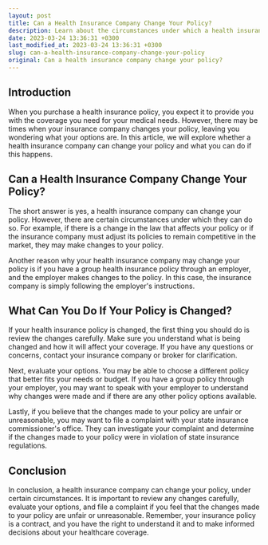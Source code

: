 ```yaml
---
layout: post
title: Can a Health Insurance Company Change Your Policy?
description: Learn about the circumstances under which a health insurance company can change your policy and what options you have as a policyholder.
date: 2023-03-24 13:36:31 +0300
last_modified_at: 2023-03-24 13:36:31 +0300
slug: can-a-health-insurance-company-change-your-policy
original: Can a health insurance company change your policy?
---
```

## Introduction

When you purchase a health insurance policy, you expect it to provide you with the coverage you need for your medical needs. However, there may be times when your insurance company changes your policy, leaving you wondering what your options are. In this article, we will explore whether a health insurance company can change your policy and what you can do if this happens.

## Can a Health Insurance Company Change Your Policy?

The short answer is yes, a health insurance company can change your policy. However, there are certain circumstances under which they can do so. For example, if there is a change in the law that affects your policy or if the insurance company must adjust its policies to remain competitive in the market, they may make changes to your policy.

Another reason why your health insurance company may change your policy is if you have a group health insurance policy through an employer, and the employer makes changes to the policy. In this case, the insurance company is simply following the employer's instructions.

## What Can You Do If Your Policy is Changed?

If your health insurance policy is changed, the first thing you should do is review the changes carefully. Make sure you understand what is being changed and how it will affect your coverage. If you have any questions or concerns, contact your insurance company or broker for clarification.

Next, evaluate your options. You may be able to choose a different policy that better fits your needs or budget. If you have a group policy through your employer, you may want to speak with your employer to understand why changes were made and if there are any other policy options available.

Lastly, if you believe that the changes made to your policy are unfair or unreasonable, you may want to file a complaint with your state insurance commissioner's office. They can investigate your complaint and determine if the changes made to your policy were in violation of state insurance regulations.

## Conclusion

In conclusion, a health insurance company can change your policy, under certain circumstances. It is important to review any changes carefully, evaluate your options, and file a complaint if you feel that the changes made to your policy are unfair or unreasonable. Remember, your insurance policy is a contract, and you have the right to understand it and to make informed decisions about your healthcare coverage.